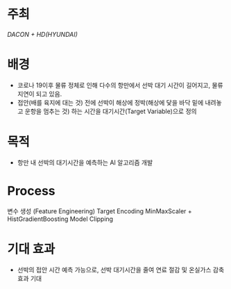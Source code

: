# 주최
###### DACON + HD(HYUNDAI)

# 배경
- 코로나 19이후 물류 정체로 인해 다수의 항만에서 선박 대기 시간이 길어지고, 물류 지연이 되고 있음.
- 접안(배를 육지에 대는 것) 전에 선박이 해상에 정박(해상에 닻을 바닥 밑에 내려놓고 운항을 멈추는 것) 하는 시간을 대기시간(Target Variable)으로 정의
# 목적
- 항만 내 선박의 대기시간을 예측하는 AI 알고리즘 개발
# Process
변수 생성 (Feature Engineering)
Target Encoding
MinMaxScaler + HistGradientBoosting Model
Clipping
# 기대 효과
- 선박의 접안 시간 예측 가능으로, 선박 대기시간을 줄여 연료 절감 및 온실가스 감축 효과 기대
